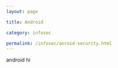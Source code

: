 ```yaml
---
layout: page

title: Android

category: infosec

permalink: /infosec/anroid-security.html
---
```


android hi